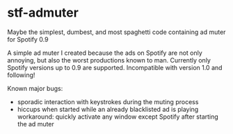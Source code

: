 # stf-admuter
Maybe the simplest, dumbest, and most spaghetti code containing ad muter for Spotify 0.9

A simple ad muter I created because the ads on Spotify are not only annoying, but also the worst productions known to man.
Currently only Spotify versions up to 0.9 are supported. Incompatible with version 1.0 and following!

Known major bugs:
- sporadic interaction with keystrokes during the muting process
- hiccups when started while an already blacklisted ad is playing
  workaround: quickly activate any window except Spotify after starting the ad muter
